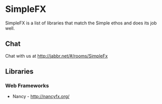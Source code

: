 # SimpleFX

SimpleFX is a list of libraries that match the Simple ethos and does its job well.

## Chat

Chat with us at http://jabbr.net/#/rooms/SimpleFx

## Libraries

### Web Frameworks

* Nancy - http://nancyfx.org/

